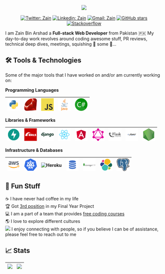 <p align="center">
  <img src='https://github.com/Zain-Bin-Arshad/Zain-Bin-Arshad/assets/49767636/ebf52e22-c8b6-4182-a22a-0da1e039164f'>
  <div align="center">
    
  [![Twitter: Zain](https://img.shields.io/twitter/follow/zain_ki_awaz?style=social)](https://twitter.com/zain_ki_awaz)
  [![Linkedin: Zain](https://img.shields.io/badge/-Zain-blue?style=flat-square&logo=Linkedin&logoColor=white)](https://www.linkedin.com/in/zain-arshad-836b23179/)
  [![Gmail: Zain](https://img.shields.io/badge/-Gmail-yellow?logo=gmail)](mailto:ch.zainbinarshad@gmail.com)
  [![GitHub stars](https://img.shields.io/github/stars/zain-bin-arshad?label=Stars&style=social)](https://github.com/zain-bin-arshad) 
  [![Stackoverflow](https://img.shields.io/stackexchange/stackoverflow/r/11143190?color=orange&label=Reputation&logo=stackoverflow)](https://stackoverflow.com/users/11143190/zain-arshad)
  </div>
</p>

I am Zain Bin Arshad a **Full-stack Web Developer** from Pakistan 🇵🇰
My day-to-day work revolves around coding awesome stuff, PR reviews, technical deep dives, meetings, squishing 💪 some 🐞...
## 🛠️ Tools & Technologies
Some of the major tools that I have worked on and/or am currently working on:

**Programming Languages**

<img src="https://raw.githubusercontent.com/github/explore/master/topics/python/python.png" width="40px"> | <img src="https://raw.githubusercontent.com/github/explore/master/topics/ruby/ruby.png" width="40px"> | <img src="https://raw.githubusercontent.com/github/explore/master/topics/javascript/javascript.png" width="40px"> | <img src="https://raw.githubusercontent.com/github/explore/main/topics/java/java.png" width="40px"> | <img src="https://raw.githubusercontent.com/github/explore/main/topics/csharp/csharp.png" width="40px">
|--|--|--|--|--|

**Libraries & Frameworks**

<img src="https://raw.githubusercontent.com/github/explore/master/topics/fastapi/fastapi.png" width="40px"> | <img src="https://raw.githubusercontent.com/github/explore/master/topics/rails/rails.png" width="40px"> | <img src="https://raw.githubusercontent.com/github/explore/master/topics/django/django.png" width="40px"> | <img src="https://raw.githubusercontent.com/github/explore/master/topics/react/react.png" width="40px"> | <img src="https://raw.githubusercontent.com/github/explore/master/topics/angular/angular.png" width="40px"> | <img src="https://raw.githubusercontent.com/github/explore/master/topics/graphql/graphql.png" width="40px"> | <img src="https://raw.githubusercontent.com/github/explore/master/topics/flask/flask.png" width="40px"> | <img src="https://raw.githubusercontent.com/github/explore/master/topics/jquery/jquery.png" width="40px"> | <img src="https://raw.githubusercontent.com/github/explore/master/topics/nodejs/nodejs.png" width="40px">
|--|--|--|--|--|--|--|--|--|

**Infrastructure & Databases**

<img title="AWS" alt="AWS" width="40px" src="https://raw.githubusercontent.com/github/explore/main/topics/aws/aws.png">|<img title="Kubernetes" alt="Kubernetes" width="40px" src="https://raw.githubusercontent.com/github/explore/main/topics/kubernetes/kubernetes.png">|<img title="Heroku" alt="Heroku" width="40px" src="https://img.icons8.com/color/48/000000/heroku.png">|<img title="SQL" alt="SQL" width="40px" src="https://raw.githubusercontent.com/github/explore/master/topics/sql/sql.png">|<img title="MongoDB" alt="MongoDB" width="40px" src="https://raw.githubusercontent.com/github/explore/master/topics/mongodb/mongodb.png">|<img title="ElasticSearch" alt="ElasticSearch" width="40px" src="https://raw.githubusercontent.com/github/explore/master/topics/elasticsearch/elasticsearch.png">|<img title="Postgres" alt="Postgres" width="40px" src="https://raw.githubusercontent.com/github/explore/master/topics/postgresql/postgresql.png">
|--|--|--|--|--|--|--|

## 🤩 Fun Stuff 
☕️ I have never had coffee in my life<br>
🏆 Got [3rd position](https://lahore.comsats.edu.pk/cs/fyp/position.aspx#:~:text=FA16%2DBCS%2D204-,Zain%20bin%20Arshad,-FA16%2DBCS%2D032) in my Final Year Project<br>
💻 I am a part of a team that provides [free coding courses](http://www.isdp.info/)<br>
🌎 I love to explore different cultures<br>
<img src="https://media.giphy.com/media/LnQjpWaON8nhr21vNW/giphy.gif" width="30"> I enjoy connecting with people, so if you believe I can be of assistance, please feel free to reach out to me


## 📈 Stats
<img src="https://github-profile-summary-cards.vercel.app/api/cards/profile-details?username=zain-sap&theme=github_dark">|<a href="https://stackoverflow.com/users/story/11143190"><img src="https://github-readme-stackoverflow.vercel.app/?userID=11143190&theme=dark" height="250"></a>
|--|--|





